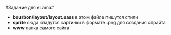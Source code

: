 #Задание для eLama# 

* **bourbon/layout/layout.sass** в этом файле пишутся стили
* **sprite** сюда кладутся картинки в формате .png для создания спрайта
* **www** папка самого сайта